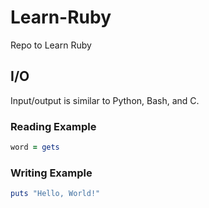 # Learn-Ruby
Repo to Learn Ruby

## I/O

Input/output is similar to Python, Bash, and C.

### Reading Example

```rb
word = gets
```

### Writing Example

```rb
puts "Hello, World!"
```
